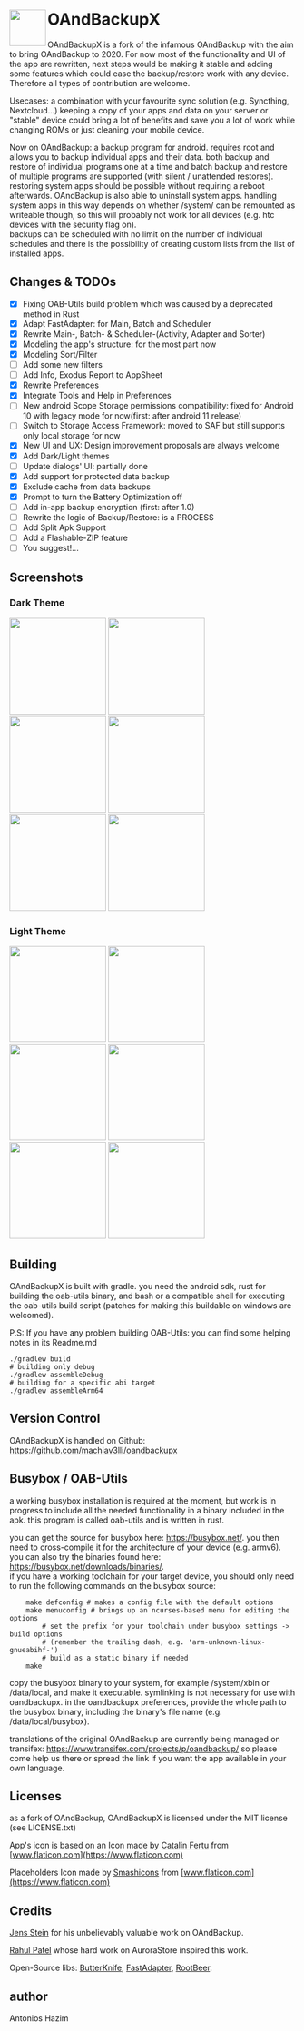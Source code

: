 # OAndBackupX  <img align="left" src="https://raw.githubusercontent.com/machiav3lli/OAndBackupX/master/fastlane/metadata/android/en-US/images/icon.png" width="64" />

OAndBackupX is a fork of the infamous OAndBackup with the aim to bring OAndBackup to 2020. For now most of the functionality and UI of the app are rewritten, next steps would be making it stable and adding some features which could ease the backup/restore work with any device. Therefore all types of contribution are welcome.

Usecases: a combination with your favourite sync solution (e.g. Syncthing, Nextcloud...)  keeping a copy of your apps and data on your server or "stable" device could bring a lot of benefits and save you a lot of work while changing ROMs or just cleaning your mobile device.

Now on OAndBackup: a backup program for android. requires root and allows you to backup individual apps and their data.
both backup and restore of individual programs one at a time and batch backup and restore of multiple programs are supported (with silent / unattended restores). 
restoring system apps should be possible without requiring a reboot afterwards. OAndBackup is also able to uninstall system apps. handling system apps in this way depends on whether /system/ can be remounted as writeable though, so this will probably not work for all devices (e.g. htc devices with the security flag on).  
backups can be scheduled with no limit on the number of individual schedules and there is the possibility of creating custom lists from the list of installed apps.

## Changes & TODOs

- [x] Fixing OAB-Utils build problem which was caused by a deprecated method in Rust
- [x] Adapt FastAdapter: for Main, Batch and Scheduler
- [x] Rewrite Main-, Batch- & Scheduler-(Activity, Adapter and Sorter)
- [x] Modeling the app's structure: for the most part now
- [x] Modeling Sort/Filter
- [ ] Add some new filters
- [ ] Add Info, Exodus Report to AppSheet
- [x] Rewrite Preferences
- [x] Integrate Tools and Help in Preferences
- [ ] New android Scope Storage permissions compatibility: fixed for Android 10 with legacy mode for now(first: after android 11 release)
- [ ] Switch to Storage Access Framework: moved to SAF but still supports only local storage for now 
- [x] New UI and UX: Design improvement proposals are always welcome
- [x] Add Dark/Light themes
- [ ] Update dialogs' UI: partially done
- [x] Add support for protected data backup
- [x] Exclude cache from data backups
- [x] Prompt to turn the Battery Optimization off
- [ ] Add in-app backup encryption (first: after 1.0)
- [ ] Rewrite the logic of Backup/Restore: is a PROCESS
- [ ] Add Split Apk Support
- [ ] Add a Flashable-ZIP feature
- [ ] You suggest!...

## Screenshots

### Dark Theme
<p float="left">
 <img src="https://raw.githubusercontent.com/machiav3lli/OAndBackupX/master/fastlane/metadata/android/en-US/images/phoneScreenshots/1.png" width="170" />
 <img src="https://raw.githubusercontent.com/machiav3lli/OAndBackupX/master/fastlane/metadata/android/en-US/images/phoneScreenshots/2.png" width="170" />
 <img src="https://raw.githubusercontent.com/machiav3lli/OAndBackupX/master/fastlane/metadata/android/en-US/images/phoneScreenshots/3.png" width="170" />
 <img src="https://raw.githubusercontent.com/machiav3lli/OAndBackupX/master/fastlane/metadata/android/en-US/images/phoneScreenshots/4.png" width="170" />
 <img src="https://raw.githubusercontent.com/machiav3lli/OAndBackupX/master/fastlane/metadata/android/en-US/images/phoneScreenshots/5.png" width="170" />
 <img src="https://raw.githubusercontent.com/machiav3lli/OAndBackupX/master/fastlane/metadata/android/en-US/images/phoneScreenshots/6.png" width="170" />
</p>

### Light Theme
<p float="left">
 <img src="https://raw.githubusercontent.com/machiav3lli/OAndBackupX/master/fastlane/metadata/android/en-US/images/phoneScreenshots/7.png" width="170" />
 <img src="https://raw.githubusercontent.com/machiav3lli/OAndBackupX/master/fastlane/metadata/android/en-US/images/phoneScreenshots/8.png" width="170" />
 <img src="https://raw.githubusercontent.com/machiav3lli/OAndBackupX/master/fastlane/metadata/android/en-US/images/phoneScreenshots/9.png" width="170" />
 <img src="https://raw.githubusercontent.com/machiav3lli/OAndBackupX/master/fastlane/metadata/android/en-US/images/phoneScreenshots/10.png" width="170" />
 <img src="https://raw.githubusercontent.com/machiav3lli/OAndBackupX/master/fastlane/metadata/android/en-US/images/phoneScreenshots/11.png" width="170" />
 <img src="https://raw.githubusercontent.com/machiav3lli/OAndBackupX/master/fastlane/metadata/android/en-US/images/phoneScreenshots/12.png" width="170" />
</p>

## Building

OAndBackupX is built with gradle. you need the android sdk, rust for building the oab-utils binary, and bash or a compatible shell for executing the oab-utils build script (patches for making this buildable on windows are welcomed).

P.S: If you have any problem building OAB-Utils: you can find some helping notes in its Readme.md

```
./gradlew build
# building only debug
./gradlew assembleDebug
# building for a specific abi target
./gradlew assembleArm64
```

## Version Control

OAndBackupX is handled on Github:   
https://github.com/machiav3lli/oandbackupx

## Busybox / OAB-Utils

a working busybox installation is required at the moment, but work is in progress to include all the needed functionality in a binary included in the apk. this program is called oab-utils and is written in rust.

you can get the source for busybox here: https://busybox.net/. you then need to cross-compile it for the architecture of your device (e.g. armv6). you can also try the binaries found here: https://busybox.net/downloads/binaries/.   
if you have a working toolchain for your target device, you should only need to run the following commands on the busybox source:

```
    make defconfig # makes a config file with the default options
    make menuconfig # brings up an ncurses-based menu for editing the options
        # set the prefix for your toolchain under busybox settings -> build options 
        # (remember the trailing dash, e.g. 'arm-unknown-linux-gnueabihf-')
        # build as a static binary if needed
    make
```

copy the busybox binary to your system, for example /system/xbin or /data/local, and make it executable. symlinking is not necessary for use with oandbackupx. in the oandbackupx preferences, provide the whole path to the busybox binary, including the binary's file name (e.g. /data/local/busybox).

translations of the original OAndBackup are currently being managed on transifex: https://www.transifex.com/projects/p/oandbackup/
so please come help us there or spread the link if you want the app available in your own language.

## Licenses

as a fork of OAndBackup, OAndBackupX is licensed under the MIT license (see LICENSE.txt)

App's icon is based on an Icon made by [Catalin Fertu](https://www.flaticon.com/authors/catalin-fertu) from [www.flaticon.com](https://www.flaticon.com)

Placeholders Icon made by [Smashicons](https://www.flaticon.com/authors/smashicons) from [www.flaticon.com](https://www.flaticon.com)

## Credits

[Jens Stein](https://github.com/jensstein) for his unbelievably valuable work on OAndBackup.

[Rahul Patel](https://github.com/whyorean) whose hard work on AuroraStore inspired this work.

Open-Source libs: [ButterKnife](https://github.com/JakeWharton/butterknife), [FastAdapter](https://github.com/mikepenz/FastAdapter), [RootBeer](https://github.com/scottyab/rootbeer).

## author

Antonios Hazim
